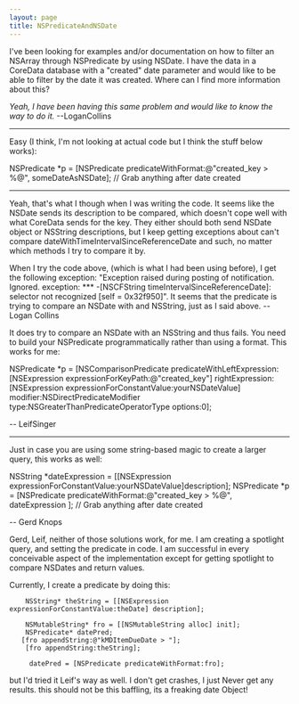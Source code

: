 ```yaml
---
layout: page
title: NSPredicateAndNSDate
---
```


I've been looking for examples and/or documentation on how to filter an NSArray through NSPredicate by using NSDate.  I have the data in a CoreData database with a "created" date parameter and would like to be able to filter by the date it was created.  Where can I find more information about this?

*Yeah, I have been having this same problem and would like to know the way to do it.* --LoganCollins

----

Easy (I think, I'm not looking at actual code but I think the stuff below works):

    
NSPredicate *p = [NSPredicate predicateWithFormat:@"created_key > %@", someDateAsNSDate]; // Grab anything after date created


----

Yeah, that's what I though when I was writing the code. It seems like the NSDate sends its description to be compared, which doesn't cope well with what CoreData sends for the key. They either should both send NSDate object or NSString descriptions, but I keep getting exceptions about can't compare dateWithTimeIntervalSinceReferenceDate and such, no matter which methods I try to compare it by.

When I try the code above, (which is what I had been using before), I get the following exception: "Exception raised during posting of notification.  Ignored.  exception: *** -[NSCFString timeIntervalSinceReferenceDate]: selector not recognized [self = 0x32f950]". It seems that the predicate is trying to compare an NSDate with and NSString, just as I said above. --Logan Collins

It does try to compare an NSDate with an NSString and thus fails. You need to build your NSPredicate programmatically rather than using a format. This works for me: 
    
NSPredicate *p = [NSComparisonPredicate predicateWithLeftExpression:[NSExpression expressionForKeyPath:@"created_key"] 
                                                    rightExpression:[NSExpression expressionForConstantValue:yourNSDateValue] 
                                                           modifier:NSDirectPredicateModifier 
                                                               type:NSGreaterThanPredicateOperatorType
                                                            options:0];

-- LeifSinger

----

Just in case you are using some string-based magic to create a larger query, this works as well:

    
NSString      *dateExpression = [[NSExpression expressionForConstantValue:yourNSDateValue]description];
NSPredicate *p = [NSPredicate predicateWithFormat:@"created_key > %@", dateExpression ]; // Grab anything after date created

-- Gerd Knops

Gerd, Leif,
neither of those solutions work, for me.
I am creating a spotlight query, and setting the predicate in code.
I am successful in every conceivable aspect of the implementation except for getting spotlight to compare NSDates and return values.

Currently, I create a predicate by doing this:

    
        NSString* theString = [[NSExpression expressionForConstantValue:theDate] description];
        
        NSMutableString* fro = [[NSMutableString alloc] init];
        NSPredicate* datePred;
       [fro appendString:@"kMDItemDueDate > "];
        [fro appendString:theString];

         datePred = [NSPredicate predicateWithFormat:fro];


but I'd tried it Leif's way as well. I don't get crashes, I just Never get any results.
this should not be this baffling, its a freaking date Object!

